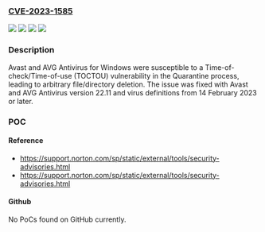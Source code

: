 ### [CVE-2023-1585](https://cve.mitre.org/cgi-bin/cvename.cgi?name=CVE-2023-1585)
![](https://img.shields.io/static/v1?label=Product&message=AVG%20Antivirus&color=blue)
![](https://img.shields.io/static/v1?label=Product&message=Avast%20Antivirus&color=blue)
![](https://img.shields.io/static/v1?label=Version&message=22.5%3C%3D%2022.10%20&color=brighgreen)
![](https://img.shields.io/static/v1?label=Vulnerability&message=CWE-367%20Time-of-check%20Time-of-use%20(TOCTOU)%20Race%20Condition&color=brighgreen)

### Description

Avast and AVG Antivirus for Windows were susceptible to a Time-of-check/Time-of-use (TOCTOU)  vulnerability in the Quarantine process, leading to arbitrary file/directory deletion. The issue was fixed with Avast and AVG Antivirus version 22.11 and virus definitions from 14 February 2023 or later.  

### POC

#### Reference
- https://support.norton.com/sp/static/external/tools/security-advisories.html
- https://support.norton.com/sp/static/external/tools/security-advisories.html

#### Github
No PoCs found on GitHub currently.

